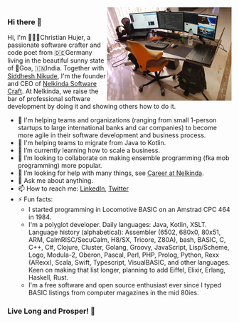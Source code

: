 <img align="right" style="float: right;" alt="Christian's desk" src="https://github.com/christianhujer/christianhujer/blob/trunk/Desktop.jpg?raw=true" width="280" height="210"/>

### Hi there 👋

Hi, I'm 🧙🏻‍♂️Christian Hujer, a passionate software crafter and code poet from 🇩🇪Germany living in the beautiful sunny state of 🌴Goa, 🇮🇳India.
Together with [Siddhesh Nikude](https://github.com/sidnik007), I'm the founder and CEO of [Nelkinda Software Craft](https://github.com/nelkinda).
At Nelkinda, we raise the bar of professional software development by doing it and showing others how to do it.

- 🦮 I'm helping teams and organizations (ranging from small 1-person startups to large international banks and car companies) to become more agile in their software development and business process.
- 🦮 I'm helping teams to migrate from Java to Kotlin.
- 🌱 I’m currently learning how to scale a business.
- 👯 I’m looking to collaborate on making ensemble programming (fka mob programming) more popular.
- 🤔 I’m looking for help with many things, see [Career at Nelkinda](https://nelkinda.com/career/).
- 💬 Ask me about anything.
- 📫 How to reach me: [LinkedIn](https://www.linkedin.com/in/christianhujer/), [Twitter](https://twitter.com/christianhujer)
- ⚡ Fun facts:
  - I started programming in Locomotive BASIC on an Amstrad CPC 464 in 1984.
  - I'm a polyglot developer. Daily languages: Java, Kotlin, XSLT. Language history (alphabetical): Assembler (6502, 680x0, 80x51, ARM, CalmRISC/SecuCalm, H8/SX, Tricore, Z80A), bash, BASIC, C, C++, C#, Clojure, Cluster, Golang, Groovy, JavaScript, Lisp/Scheme, Logo, Modula-2, Oberon, Pascal, Perl, PHP, Prolog, Python, Rexx (ARexx), Scala, Swift, Typescript, VisualBASIC, and other languages. Keen on making that list longer, planning to add Eiffel, Elixir, Erlang, Haskell, Rust.
  - I'm a free software and open source enthusiast ever since I typed BASIC listings from computer magazines in the mid 80ies.

### Live Long and Prosper! 🖖
<!--
- 😄 Pronouns: ...
-->

